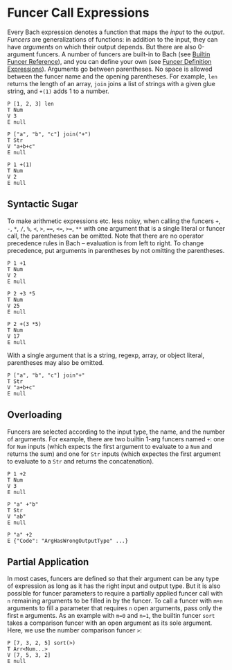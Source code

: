 # Funcer Call Expressions

Every Bach expression denotes a function that maps the *input* to the *output*.
*Funcers* are generalizations of functions: in addition to the input, they can
have *arguments* on which their output depends. But there are also 0-argument
funcers. A number of funcers are built-in to Bach (see [Builtin Funcer
Reference](./builtin-funcer-reference.md)), and you can define your own (see
[Funcer Definition Expressions](./funcer-definition-expressions.md)). Arguments
go between parentheses. No space is allowed between the funcer name and the
opening parentheses. For example, `len` returns the length of an array, `join`
joins a list of strings with a given glue string, and `+(1)` adds 1 to a
number.

```bachdoc
P [1, 2, 3] len
T Num
V 3
E null

P ["a", "b", "c"] join("+")
T Str
V "a+b+c"
E null

P 1 +(1)
T Num
V 2
E null
```

## Syntactic Sugar

To make arithmetic expressions etc. less noisy, when calling the funcers `+`,
`-`, `*`, `/`, `%`, `<`, `>`, `==`, `<=`, `>=`, `**` with one argument that is
a single literal or funcer call, the parentheses can be omitted. Note that
there are no operator precedence rules in Bach – evaluation is from left to
right. To change precedence, put arguments in parentheses by not omitting the
parentheses.

```bachdoc
P 1 +1
T Num
V 2
E null

P 2 +3 *5
T Num
V 25
E null

P 2 +(3 *5)
T Num
V 17
E null
```

With a single argument that is a string, regexp, array, or object literal,
parentheses may also be omitted.

```bachdoc
P ["a", "b", "c"] join"+"
T Str
V "a+b+c"
E null
```

## Overloading

Funcers are selected according to the input type, the name, and the number of
arguments. For example, there are two builtin 1-arg funcers named `+`: one for
`Num` inputs (which expects the first argument to evaluate to a `Num` and
returns the sum) and one for `Str` inputs (which expectes the first argument to
evaluate to a `Str` and returns the concatenation).

```bachdoc
P 1 +2
T Num
V 3
E null

P "a" +"b"
T Str
V "ab"
E null
```

```TODO
P "a" +2
E {"Code": "ArgHasWrongOutputType" ...}
```

## Partial Application

In most cases, funcers are defined so that their argument can be any type of
expression as long as it has the right input and output type. But it is also
possible for funcer parameters to require a partially applied funcer call with
`n` remaining arguments to be filled in by the funcer. To call a funcer with
`m+n` arguments to fill a parameter that requires `n` open arguments, pass only
the first `m` arguments. As an example with `m=0` and `n=1`, the builtin funcer
`sort` takes a comparison funcer with an open argument as its sole argument.
Here, we use the number comparison funcer `>`:

```bachdoc
P [7, 3, 2, 5] sort(>)
T Arr<Num...>
V [7, 5, 3, 2]
E null
```

